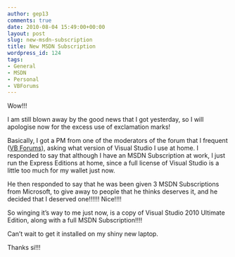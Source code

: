 ```yaml
---
author: gep13
comments: true
date: 2010-08-04 15:49:00+00:00
layout: post
slug: new-msdn-subscription
title: New MSDN Subscription
wordpress_id: 124
tags:
- General
- MSDN
- Personal
- VBForums
---
```


Wow!!!

 

I am still blown away by the good news that I got yesterday, so I will apologise now for the excess use of exclamation marks!

 

Basically, I got a PM from one of the moderators of the forum that I frequent ([VB Forums](http://www.vbforums.com/)), asking what version of Visual Studio I use at home. I responded to say that although I have an MSDN Subscription at work, I just run the Express Editions at home, since a full license of Visual Studio is a little too much for my wallet just now.

 

He then responded to say that he was been given 3 MSDN Subscriptions from Microsoft, to give away to people that he thinks deserves it, and he decided that I deserved one!!!!!! Nice!!!!

 

So winging it’s way to me just now, is a copy of Visual Studio 2010 Ultimate Edition, along with a full MSDN Subscription!!!!

 

Can’t wait to get it installed on my shiny new laptop.

 

Thanks si!!!
